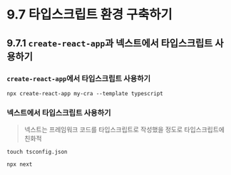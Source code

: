 # 9.7 타입스크립트 환경 구축하기
## 9.7.1 `create-react-app`과 넥스트에서 타입스크립트 사용하기
### `create-react-app`에서 타입스크립트 사용하기

```shell
npx create-react-app my-cra --template typescript
```

### 넥스트에서 타입스크립트 사용하기
> 넥스트는 프레임워크 코드를 타입스크립트로 작성했을 정도로 타입스크립트에 친화적

```shell
touch tsconfig.json
```

```shell
npx next
```

